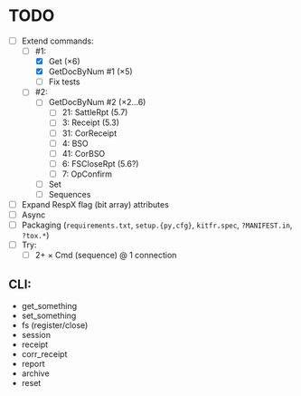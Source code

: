 # TODO

- [ ] Extend commands:
  + [ ] #1:
    - [x] Get (&times;6)
    - [x] GetDocByNum #1 (&times;5)
    - [ ] Fix tests
  + [ ] #2:
    - [ ] GetDocByNum #2 (&times;2&hellip;6)
      + [ ] 21: SattleRpt (5.7)
      + [ ]  3: Receipt (5.3)
      + [ ] 31: CorReceipt
      + [ ]  4: BSO
      + [ ] 41: CorBSO
      + [ ]  6: FSCloseRpt (5.6?)
      + [ ]  7: OpConfirm
    - [ ] Set
    - [ ] Sequences
- [ ] Expand RespX flag (bit array) attributes
- [ ] Async
- [ ] Packaging (`requirements.txt`, `setup.{py,cfg}`, `kitfr.spec`, `?MANIFEST.in`, `?tox.*`)
- [ ] Try:
  + [ ] 2+ &times; Cmd (sequence) @ 1 connection

## CLI:
- get_something
- set_something
- fs (register/close)
- session
- receipt
- corr_receipt
- report
- archive
- reset
